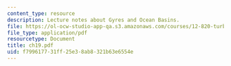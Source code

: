 ```yaml
---
content_type: resource
description: Lecture notes about Gyres and Ocean Basins.
file: https://ol-ocw-studio-app-qa.s3.amazonaws.com/courses/12-820-turbulence-in-the-ocean-and-atmosphere-spring-2007/f799617731ff25e38ab8321b63e6554e_ch19.pdf
file_type: application/pdf
resourcetype: Document
title: ch19.pdf
uid: f7996177-31ff-25e3-8ab8-321b63e6554e
---
```

